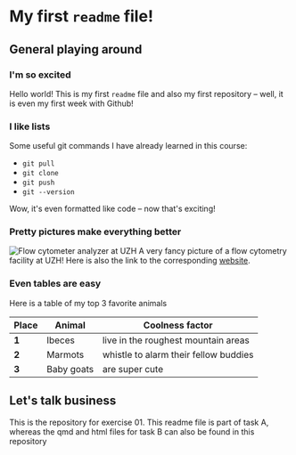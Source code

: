 # My first `readme` file!

## General playing around
### I'm so excited
Hello world! This is my first `readme` file and also my first repository – well, it is even my first week with Github!

### I like lists
Some useful git commands I have already learned in this course:

* `git pull`
* `git clone`
* `git push`
* `git --version`

Wow, it's even formatted like code – now that's exciting!


### Pretty pictures make everything better

![Flow cytometer analyzer at UZH](https://www.cytometry.uzh.ch/dam/jcr:b8d5d9bb-1b32-49e4-a655-9ed1a52bc91b/2017-05-22-Lasers.jpg)
A very fancy picture of a flow cytometry facility at UZH! Here is also the link to the corresponding [website](https://www.cytometry.uzh.ch/en/analyzers.html).

### Even tables are easy
Here is a table of my top 3 favorite animals

| Place  | Animal | Coolness factor | 
| --- | --- | --- |
| **1**  | Ibeces  | live in the roughest mountain areas |
| **2**  | Marmots  | whistle to alarm their fellow buddies |
| **3**  | Baby goats  | are super cute |

## Let's talk business
This is the repository for exercise 01. This readme file is part of task A, whereas the qmd and html files for task B can also be found in this repository






